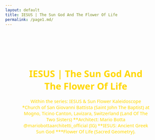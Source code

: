 ```yaml
---
layout: default
title: IESUS | The Sun God And The Flower Of Life
permalink: /page1.md/
---
```

<html lang="en">

<head>
  <meta charset="UTF-8">
  <meta name="viewport" content="width=device-width, initial-scale=1.0">
  <title>IESUS | The Sun God And The Flower Of Life</title>
  <link rel="stylesheet" href="{{ site.baseurl }}/assets/css/style.css" />
  <style>
     .fullscreen-image.fade-out {
      opacity: 1; /* Set initial opacity to 1 for fade-out effect */
      transition: opacity 1s ease-in-out; /* Add transition for opacity */
    }
    .fullscreen-image.fade-out.show {
      opacity: 0;
    }
    html, body {
      height: 100%;
      margin: 0;
      font-family: 'Segoe UI', Tahoma, Geneva, Verdana, sans-serif;
    }
    .center-content {
      display: flex;
      flex-direction: column;
      align-items: center;
      text-align: center;
      min-height: 100vh;
      overflow: hidden; /* Hide overflow to prevent scrolling */
    }
    .fullscreen-container {
      position: relative;
      width: 100%;
      max-height: 70vh;
      overflow: hidden; /* Hide overflow to prevent scrolling */
    }
    .fullscreen-image {
      width: 100%;
      height: auto;
      object-fit: cover;
      opacity: 0; /* Set initial opacity to 0 for fade-in effect */
      transition: opacity 1s ease-in-out; /* Add transition for opacity */
    }
    .fullscreen-image.show {
      opacity: 1;
    }
    .center-text {
      font-size: 1.5vw;
      color: #FFD700;
      max-width: 80%;
      margin: 15px auto;
    }
    .small-image {
      cursor: pointer;
      max-width: 100%;
      height: auto;
      transition: transform 0.5s ease-in-out, opacity 1s ease-in-out, border 0.3s ease-in-out;
      opacity: 0;
      margin-top: 15px;
    }
    .small-image.show {
      opacity: 1;
      border: 3px solid #FFD700;
    }
    .modal {
      display: none;
      position: fixed;
      top: 0;
      left: 0;
      width: 100%;
      height: 100%;
      background-color: transparent;
      justify-content: center;
      align-items: center;
      overflow: hidden; /* Hide overflow to prevent scrolling */
    }
    .modal-content {
      display: flex;
      justify-content: center;
      align-items: center;
      width: 100vw;
      height: 100vh;
      object-fit: cover;
    }
    @media only screen and (max-width: 768px) {
      .center-text {
        font-size: 3vw;
      }
    }
  </style>
</head>

<body>
  <div class="center-content">
    <div id="newText" style="display: block;">
      <img src="{{ site.baseurl }}/assets/images/gallery/second_image.jpg" alt="Description of Small Image" class="small-image" />
    </div>
    <div class="fullscreen-container">
      <img src="{{ site.baseurl }}/assets/images/gallery/second_image.jpg" alt="Fullscreen Image" class="fullscreen-image fade-out show" />
    </div>
    <div class="center-text">
      <h1>IESUS | The Sun God And The Flower Of Life</h1>
      <p>Within the series: IESUS & Sun Flower Kaleidoscope
        *Church of San Giovanni Battista (Saint John The Baptist) at Mogno, Ticino Canton, Lavizara, Switzerland (Land Of The Two Sisters)
        **Architect: Mario Botta @mariobottaarchitetti_official (IG)
        **IESUS: Ancient Greek Sun God
        ***Flower Of Life (Sacred Geometry).</p>
    </div>
  </div>

  <div id="myModal" class="modal" onclick="closeModal()">
    <div class="modal-content fullscreen-modal">
      <img src="{{ site.baseurl }}/assets/images/gallery/second_image.jpg" alt="Popup Image" class="modal-image fullscreen-image" />
    </div>
  </div>

  <script>
    function openModal() {
      document.getElementById('myModal').style.display = 'flex';
    }

    function closeModal() {
      document.getElementById('myModal').style.display = 'none';
    }

    document.addEventListener("DOMContentLoaded", function () {
      const secondImage = document.querySelector("#newText .small-image");
      secondImage.addEventListener("click", function () {
        openModal();
      });

      setTimeout(function () {
        secondImage.classList.add('show');
        const fullscreenImage = document.querySelector(".fullscreen-image");
        fullscreenImage.classList.add('show');
      }, 500); // Increased delay for a smoother effect
    });
  </script>
</body>

</html>
